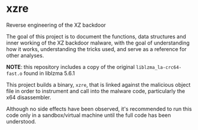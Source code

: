 # xzre
Reverse engineering of the XZ backdoor

The goal of this project is to document the functions, data structures and inner working of the XZ backdoor malware, with the goal of understanding how it works, understanding the tricks used, and serve as a reference for other analyses.

**NOTE**: this repository includes a copy of the original `liblzma_la-crc64-fast.o` found in liblzma 5.6.1

This project builds a binary, `xzre`, that is linked against the malicious object file in order to instrument and call into the malware code, particularly the x64 disassembler.

Although no side effects have been observed, it's recommended to run this code only in a sandbox/virtual machine until the full code has been understood.
